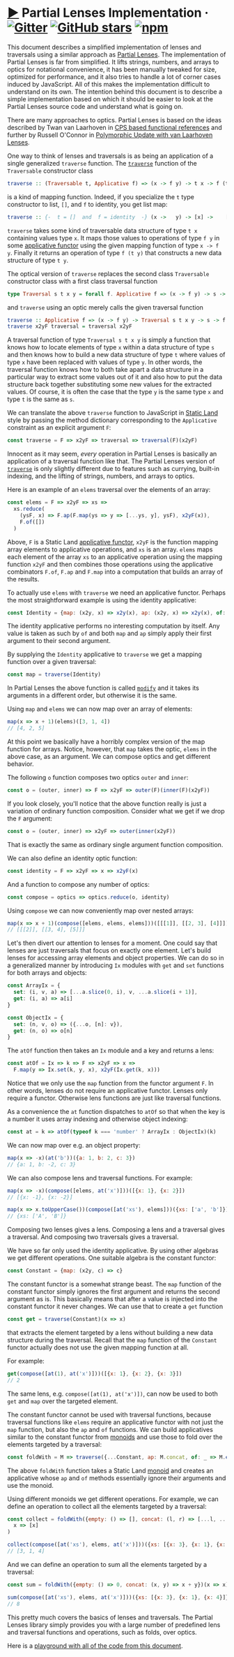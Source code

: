 # [▶](https://calmm-js.github.io/partial.lenses/implementation.html#) Partial Lenses Implementation &middot; [![Gitter](https://img.shields.io/gitter/room/calmm-js/chat.js.svg)](https://gitter.im/calmm-js/chat) [![GitHub stars](https://img.shields.io/github/stars/calmm-js/partial.lenses.svg?style=social)](https://github.com/calmm-js/partial.lenses) [![npm](https://img.shields.io/npm/dm/partial.lenses.svg)](https://www.npmjs.com/package/partial.lenses)

This document describes a simplified implementation of lenses and traversals
using a similar approach as [Partial Lenses](README.md). The implementation of
Partial Lenses is far from simplified. It lifts strings, numbers, and arrays to
optics for notational convenience, it has been manually tweaked for size,
optimized for performance, and it also tries to handle a lot of corner cases
induced by JavaScript. All of this makes the implementation difficult to
understand on its own. The intention behind this document is to describe a
simple implementation based on which it should be easier to look at the Partial
Lenses source code and understand what is going on.

There are many approaches to optics. Partial Lenses is based on the ideas
described by Twan van Laarhoven in
[CPS based functional references](https://www.twanvl.nl/blog/haskell/cps-functional-references)
and further by Russell O'Connor in
[Polymorphic Update with van Laarhoven Lenses](http://r6.ca/blog/20120623T104901Z.html).

One way to think of lenses and traversals is as being an application of a single
generalized `traverse` function. The
[`traverse`](http://hackage.haskell.org/package/base-4.10.1.0/docs/Data-Traversable.html#v:traverse)
function of the `Traversable` constructor class

```haskell
traverse :: (Traversable t, Applicative f) => (x -> f y) -> t x -> f (t y)
```

is a kind of mapping function. Indeed, if you specialize the `t` type
constructor to list, `[]`, and `f` to identity, you get list map:

```haskell
traverse :: {-  t = []  and  f = identity  -} (x ->   y) -> [x] ->    [y]
```

`traverse` takes some kind of traversable data structure of type `t x`
containing values type `x`. It maps those values to operations of type `f y` in
some
[applicative functor](https://en.wikibooks.org/wiki/Haskell/Applicative_functors)
using the given mapping function of type `x -> f y`. Finally it returns an
operation of type `f (t y)` that constructs a new data structure of type `t y`.

The optical version of `traverse` replaces the second class `Traversable`
constructor class with a first class traversal function

```haskell
type Traversal s t x y = forall f. Applicative f => (x -> f y) -> s -> f t
```

and `traverse` using an optic merely calls the given traversal function

```haskell
traverse :: Applicative f => (x -> f y) -> Traversal s t x y -> s -> f t
traverse x2yF traversal = traversal x2yF
```

A traversal function of type `Traversal s t x y` is simply a function that knows
how to locate elements of type `x` within a data structure of type `s` and then
knows how to build a new data structure of type `t` where values of type `x`
have been replaced with values of type `y`. In other words, the traversal
function knows how to both take apart a data structure in a particular way to
extract some values out of it and also how to put the data structure back
together substituting some new values for the extracted values. Of course, it is
often the case that the type `y` is the same type `x` and type `t` is the same
as `s`.

We can translate the above `traverse` function to JavaScript in
[Static Land](https://github.com/rpominov/static-land/blob/master/docs/spec.md)
style by passing the method dictionary corresponding to the `Applicative`
constraint as an explicit argument `F`:

```js
const traverse = F => x2yF => traversal => traversal(F)(x2yF)
```

Innocent as it may seem, _every_ operation in Partial Lenses is basically an
application of a traversal function like that. The Partial Lenses version of
[`traverse`](README.md#L-traverse) is only slightly different due to features
such as currying, built-in indexing, and the lifting of strings, numbers, and
arrays to optics.

Here is an example of an `elems` traversal over the elements of an array:

```js
const elems = F => x2yF => xs =>
  xs.reduce(
    (ysF, x) => F.ap(F.map(ys => y => [...ys, y], ysF), x2yF(x)),
    F.of([])
  )
```

Above, `F` is a Static Land
[applicative functor](https://github.com/rpominov/static-land/blob/master/docs/spec.md#applicative),
`x2yF` is the function mapping array elements to applicative operations, and
`xs` is an array. `elems` maps each element of the array `xs` to an applicative
operation using the mapping function `x2yF` and then combines those operations
using the applicative combinators `F.of`, `F.ap` and `F.map` into a computation
that builds an array of the results.

To actually use `elems` with `traverse` we need an applicative functor. Perhaps
the most straightforward example is using the identity applicative:

```js
const Identity = {map: (x2y, x) => x2y(x), ap: (x2y, x) => x2y(x), of: x => x}
```

The identity applicative performs no interesting computation by itself. Any
value is taken as such by `of` and both `map` and `ap` simply apply their first
argument to their second argument.

By supplying the `Identity` applicative to `traverse` we get a mapping function
over a given traversal:

```js
const map = traverse(Identity)
```

In Partial Lenses the above function is called [`modify`](README.md#L-modify)
and it takes its arguments in a different order, but otherwise it is the same.

Using `map` and `elems` we can now map over an array of elements:

```js
map(x => x + 1)(elems)([3, 1, 4])
// [4, 2, 5]
```

At this point we basically have a horribly complex version of the map function
for arrays. Notice, however, that `map` takes the optic, `elems` in the above
case, as an argument. We can compose optics and get different behavior.

The following `o` function composes two optics `outer` and `inner`:

```js
const o = (outer, inner) => F => x2yF => outer(F)(inner(F)(x2yF))
```

If you look closely, you'll notice that the above function really is just a
variation of ordinary function composition. Consider what we get if we drop the
`F` argument:

```jsx
const o = (outer, inner) => x2yF => outer(inner(x2yF))
```

That is exactly the same as ordinary single argument function composition.

We can also define an identity optic function:

```js
const identity = F => x2yF => x => x2yF(x)
```

And a function to compose any number of optics:

```js
const compose = optics => optics.reduce(o, identity)
```

Using `compose` we can now conveniently map over nested arrays:

```js
map(x => x + 1)(compose([elems, elems, elems]))([[[1]], [[2, 3], [4]]])
// [[[2]], [[3, 4], [5]]]
```

Let's then divert our attention to lenses for a moment. One could say that
lenses are just traversals that focus on exactly one element. Let's build lenses
for accessing array elements and object properties. We can do so in a
generalized manner by introducing `Ix` modules with `get` and `set` functions
for both arrays and objects:

```js
const ArrayIx = {
  set: (i, v, a) => [...a.slice(0, i), v, ...a.slice(i + 1)],
  get: (i, a) => a[i]
}

const ObjectIx = {
  set: (n, v, o) => ({...o, [n]: v}),
  get: (n, o) => o[n]
}
```

The `atOf` function then takes an `Ix` module and a key and returns a lens:

```js
const atOf = Ix => k => F => x2yF => x =>
  F.map(y => Ix.set(k, y, x), x2yF(Ix.get(k, x)))
```

Notice that we only use the `map` function from the functor argument `F`. In
other words, lenses do not require an applicative functor. Lenses only require a
functor. Otherwise lens functions are just like traversal functions.

As a convenience the `at` function dispatches to `atOf` so that when the key is
a number it uses array indexing and otherwise object indexing:

```js
const at = k => atOf(typeof k === 'number' ? ArrayIx : ObjectIx)(k)
```

We can now map over e.g. an object property:

```js
map(x => -x)(at('b'))({a: 1, b: 2, c: 3})
// {a: 1, b: -2, c: 3}
```

We can also compose lens and traversal functions. For example:

```js
map(x => -x)(compose([elems, at('x')]))([{x: 1}, {x: 2}])
// [{x: -1}, {x: -2}]
```

```js
map(x => x.toUpperCase())(compose([at('xs'), elems]))({xs: ['a', 'b']})
// {xs: ['A', 'B']}
```

Composing two lenses gives a lens. Composing a lens and a traversal gives a
traversal. And composing two traversals gives a traversal.

We have so far only used the identity applicative. By using other algebras we
get different operations. One suitable algebra is the constant functor:

```js
const Constant = {map: (x2y, c) => c}
```

The constant functor is a somewhat strange beast. The `map` function of the
constant functor simply ignores the first argument and returns the second
argument as is. This basically means that after a value is injected into the
constant functor it never changes. We can use that to create a `get` function

```js
const get = traverse(Constant)(x => x)
```

that extracts the element targeted by a lens without building a new data
structure during the traversal. Recall that the `map` function of the `Constant`
functor actually does not use the given mapping function at all.

For example:

```js
get(compose([at(1), at('x')]))([{x: 1}, {x: 2}, {x: 3}])
// 2
```

The same lens, e.g. `compose([at(1), at('x')])`, can now be used to both `get`
and `map` over the targeted element.

The constant functor cannot be used with traversal functions, because traversal
functions like `elems` require an applicative functor with not just the `map`
function, but also the `ap` and `of` functions. We can build applicatives
similar to the constant functor from
[monoids](https://github.com/rpominov/static-land/blob/master/docs/spec.md#monoid)
and use those to fold over the elements targeted by a traversal:

```js
const foldWith = M => traverse({...Constant, ap: M.concat, of: _ => M.empty()})
```

The above `foldWith` function takes a Static Land
[monoid](https://github.com/rpominov/static-land/blob/master/docs/spec.md#monoid)
and creates an applicative whose `ap` and `of` methods essentially ignore their
arguments and use the monoid.

Using different monoids we get different operations. For example, we can define
an operation to collect all the elements targeted by a traversal:

```js
const collect = foldWith({empty: () => [], concat: (l, r) => [...l, ...r]})(
  x => [x]
)
```

```js
collect(compose([at('xs'), elems, at('x')]))({xs: [{x: 3}, {x: 1}, {x: 4}]})
// [3, 1, 4]
```

And we can define an operation to sum all the elements targeted by a traversal:

```js
const sum = foldWith({empty: () => 0, concat: (x, y) => x + y})(x => x)
```

```js
sum(compose([at('xs'), elems, at('x')]))({xs: [{x: 3}, {x: 1}, {x: 4}]})
// 8
```

This pretty much covers the basics of lenses and traversals. The Partial Lenses
library simply provides you with a large number of predefined lens and traversal
functions and operations, such as folds, over optics.

Here is a
[playground with all of the code from this document](https://calmm-js.github.io/partial.lenses/playground.html#MYewdgzgLgBFBOBDAbgU3hVMC8MBiOAfDIgEwBGB2xIRMIAFHgJQNmXMBQnoksqAG1QBbCDnx0AHqQCeVYpLHUYigHTxUAEwCuwVA04MZEPABoVzOnlWIADk1XC7RpcRl0A2qu-HzMgLp+Jszm0nIMkswhnNYgAGYMHv5cXDzg0DAAkpqoYFAAllDuuADeTrYAXDARsqGWymERISSV1WF1UrJN5vFVklIAvty8GeXiCCjomAzZuQVFqQIgAOYMMOURUjAA1DAAjKyCIhCsHgDM5nvmACzJMKkjsLS4DCDaUOjm+WBg6PXE8hUskBbw+8CYrG+v3BLBqciiw3SsHyOTyhWKEgawK2WPCkURfBgoGEthAmHEIFsBWArnoVPyNPUWl0+hAX1R8xkixWaw2-QaO32rGJpOmHiOonMEogUqEomSpw8Hj2-kCMCVpHMZzVHluqssDyRMAAgvAkDJMvyYCVOJgoFUGPlzMhzIh-urvDZVBABAz9AAGL7NF0wT2Ib2+vSO7YHQKcZaoe3VJ0kd2IDz5fycIZpQkAeXIACtUMAoJbxDa7Q6wM6eu6GCVPWz1WB-FVkANogmkwwa-R3SAPK3swSMogoHm4uJy8oANZWTpyHEAxzOTjFYiW72Jhizvx1UycMJ4GaSVTd3d1FKj2Dj8Tz5TjycMIq2VDxGAP7C4ADkYG0wjkOgP4wAA-CaZqIBa-RVAWxalparCztyqzrM4-LEAAtJEbBQAwP7kD+UQNogVRXDA5BVJqRJVGcnb3JwSyoXydDYcKIAkmS+jinKMokHhP6SERCqJCUkhkQM5hiVRAx3FwTG8uhUiqFAIAAKq2G+8AAMKINMxEilxiTjvhihEbKxwiWJEBVB4P6ID+5gET+-j0YahLaUiiB5BW5QOu0RLusAOaPDA3bjEgaAYPonl8N5UCsBhFjcApYU7oZYomQcroCUJzAiR40n7JJ1riTApAlUVdFyTeMBxCAAiaAA6oUAAW4gALJ0BMUXTI23ixdA8Wuq0HWqLwwDjj0cRVAA+nQY0iFSMgMMwna1aAAhCKW4j1Y1LVQK1DZLUUDrukk5gTeODoCOY8DnZ6t2ht48CuYlniSMkKU8kSDXbXhGXcSZgkQOZMDSjlpnCcR1m2VVlVlXsCNVNcslubVEAAbtDXNW1x0kqd1TuoGv1gJNPaSH47r9LsMidpsDQoWsmPCAwgPGbloPNBD-FQ-lMOKHDZV0VJiPIzAqNvfcQA).
